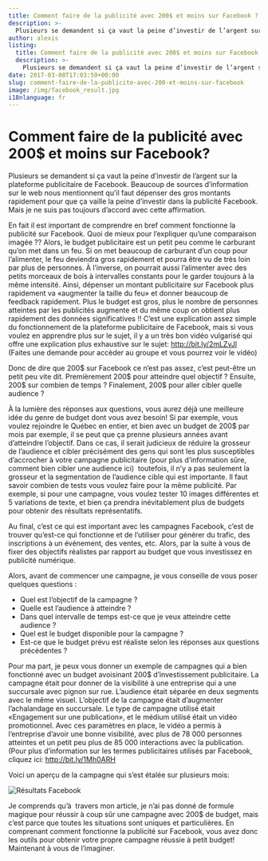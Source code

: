```yaml
---
title: Comment faire de la publicité avec 200$ et moins sur Facebook ?
description: >-
  Plusieurs se demandent si ça vaut la peine d’investir de l’argent sur la plateforme publicitaire de Facebook. Beaucoup de sources d’information sur le web nous mentionnent qu’il faut dépenser des gros montants rapidement pour que ça vaille la peine d’investir dans la publicité Facebook. Mais je ne suis pas toujours d’accord avec cette affirmation.
author: alexis
listing:
  title: Comment faire de la publicité avec 200$ et moins sur Facebook ?
  description: >-
    Plusieurs se demandent si ça vaut la peine d’investir de l’argent sur la plateforme publicitaire de Facebook. Beaucoup de sources d’information sur le web nous mentionnent qu’il faut dépenser des gros montants rapidement pour que ça vaille la peine d’investir dans la publicité Facebook. Mais je ne suis pas toujours d’accord avec cette affirmation.
date: 2017-03-08T17:03:59+00:00
slug: comment-faire-de-la-publicite-avec-200-et-moins-sur-facebook
image: /img/facebook_result.jpg
i18nlanguage: fr
---
```

# Comment faire de la publicité avec 200$ et moins sur Facebook?

Plusieurs se demandent si ça vaut la peine d’investir de l’argent sur la plateforme publicitaire de Facebook. Beaucoup de sources d’information sur le web nous mentionnent qu’il faut dépenser des gros montants rapidement pour que ça vaille la peine d’investir dans la publicité Facebook. Mais je ne suis pas toujours d’accord avec cette affirmation.

En fait il est important de comprendre en bref comment fonctionne la publicité sur Facebook. Quoi de mieux pour l’expliquer qu’une comparaison imagée ?? Alors, le budget publicitaire est un petit peu comme le carburant qu’on met dans un feu. Si on met beaucoup de carburant d’un coup pour l’alimenter, le feu deviendra gros rapidement et pourra être vu de très loin par plus de personnes. À l’inverse, on pourrait aussi l’alimenter avec des petits morceaux de bois à intervalles constants pour le garder toujours à la même intensité. Ainsi, dépenser un montant publicitaire sur Facebook plus rapidement va «augmenter la taille du feu» et donner beaucoup de feedback rapidement. Plus le budget est gros, plus le nombre de personnes atteintes par les publicités augmente et du même coup on obtient plus rapidement des données significatives !! C’est une explication assez simple du fonctionnement de la plateforme publicitaire de Facebook, mais si vous voulez en apprendre plus sur le sujet, il y a un très bon vidéo vulgarisé qui offre une explication plus exhaustive sur le sujet: http://bit.ly/2mLZvJl (Faites une demande pour accèder au groupe et vous pourrez voir le vidéo)

Donc de dire que 200$ sur Facebook ce n’est pas assez, c’est peut-être un petit peu vite dit. Premièrement 200$ pour atteindre quel objectif ? Ensuite, 200$ sur combien de temps ? Finalement, 200$ pour aller cibler quelle audience ?

À la lumière des réponses aux questions, vous aurez déjà une meilleure idée du genre de budget dont vous avez besoin! Si par exemple, vous voulez rejoindre le Québec en entier, et bien avec un budget de 200$ par mois par exemple, il se peut que ça prenne plusieurs années avant d’atteindre l’objectif. Dans ce cas, il serait judicieux de réduire la grosseur de l’audience et cibler précisément des gens qui sont les plus susceptibles d’accrocher à votre campagne publicitaire (pour plus d’information sûre, comment bien cibler une audience ici)  toutefois, il n’y a pas seulement la grosseur et la segmentation de l’audience cible qui est importante. Il faut savoir combien de tests vous voulez faire pour la même publicité. Par exemple, si pour une campagne, vous voulez tester 10 images différentes et 5 variations de texte, et bien ça prendra inévitablement plus de budgets pour obtenir des résultats représentatifs.

Au final, c’est ce qui est important avec les campagnes Facebook, c’est de trouver qu’est-ce qui fonctionne et de l’utiliser pour générer du trafic, des inscriptions à un événement, des ventes, etc. Alors, par la suite à vous de fixer des objectifs réalistes par rapport au budget que vous investissez en publicité numérique.

Alors, avant de commencer une campagne, je vous conseille de vous poser quelques questions :

- Quel est l’objectif de la campagne ?
- Quelle est l’audience à atteindre ? 
- Dans quel intervalle de temps est-ce que je veux atteindre cette audience ? 
- Quel est le budget disponible pour la campagne ? 
- Est-ce que le budget prévu est réaliste selon les réponses aux questions précédentes ?

Pour ma part, je peux vous donner un exemple de campagnes qui a bien fonctionné avec un budget avoisinant 200$ d’investissement publicitaire. La campagne était pour donner de la visibilité à une entreprise qui a une succursale avec pignon sur rue. L’audience était séparée en deux segments avec le même visuel. L’objectif de la campagne était d’augmenter l’achalandage en succursale. Le type de campagne utilisé était «Engagement sur une publication», et le médium utilisé était un vidéo promotionnel. Avec ces paramètres en place, le vidéo a permis à l’entreprise d’avoir une bonne visibilité, avec plus de 78 000 personnes atteintes et un petit peu plus de 85 000 interactions avec la publication. (Pour plus d’information sur les termes publicitaires utilisés par Facebook, cliquez ici: http://bit.ly/1Mh0ARH

Voici un aperçu de la campagne qui s’est étalée sur plusieurs mois:

![Résultats Facebook](/img/img_facebook-1.jpg)

Je comprends qu’à  travers mon article, je n’ai pas donné de formule magique pour réussir à coup sûr une campagne avec 200$ de budget, mais c’est parce que toutes les situations sont uniques et particulières. En comprenant comment fonctionne la publicité sur Facebook, vous avez donc les outils pour obtenir votre propre campagne réussie à petit budget! Maintenant à vous de l’imaginer.
